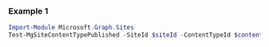 ### Example 1
```powershell
Import-Module Microsoft.Graph.Sites
Test-MgSiteContentTypePublished -SiteId $siteId -ContentTypeId $contentTypeId
```
